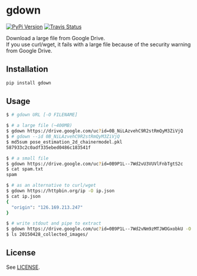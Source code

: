 # gdown

[![PyPi Version](https://img.shields.io/pypi/v/gdown.svg)](https://pypi.python.org/pypi/gdown)
[![Travis Status](https://travis-ci.org/wkentaro/gdown.svg?branch=master)](https://travis-ci.org/wkentaro/gdown)

Download a large file from Google Drive.  
If you use curl/wget, it fails with a large file because of
the security warning from Google Drive.


## Installation

```bash
pip install gdown
```


## Usage

```bash
$ # gdown URL [-O FILENAME]

$ # a large file (~400MB)
$ gdown https://drive.google.com/uc?id=0B_NiLAzvehC9R2stRmQyM3ZiVjQ
$ # gdown --id 0B_NiLAzvehC9R2stRmQyM3ZiVjQ
$ md5sum pose_estimation_2d_chainermodel.pkl
587933c2c0adf335ebed0486c183541f

$ # a small file
$ gdown https://drive.google.com/uc?id=0B9P1L--7Wd2vU3VUVlFnbTgtS2c
$ cat spam.txt
spam

$ # as an alternative to curl/wget
$ gdown https://httpbin.org/ip -O ip.json
$ cat ip.json
{
  "origin": "126.169.213.247"
}

$ # write stdout and pipe to extract
$ gdown https://drive.google.com/uc?id=0B9P1L--7Wd2vNm9zMTJWOGxobkU -O - --quiet | tar zxvf -
$ ls 20150428_collected_images/
```


## License

See [LICENSE](LICENSE).
